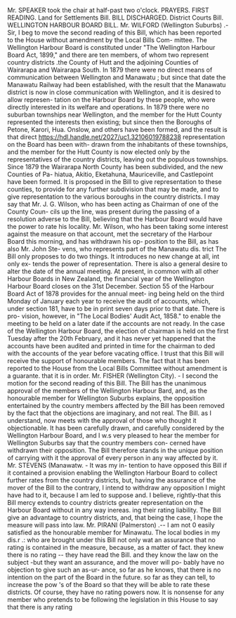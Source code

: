 Mr. SPEAKER took the chair at half-past two o'clock. PRAYERS. FIRST READING. Land for Settlements Bill. BILL DISCHARGED. District Courts Bill. WELLINGTON HARBOUR BOARD BILL. Mr. WILFORD (Wellington Suburbs) .- Sir, I beg to move the second reading of this Bill, which has been reported to the House without amendment by the Local Bills Com- mittee. The Wellington Harbour Board is constituted under "The Wellington Harbour Board Act, 1899," and there are ten members, of whom two represent country districts .the County of Hutt and the adjoining Counties of Wairarapa and Wairarapa South. In 1879 there were no direct means of communication between Wellington and Manawatu ; but since that date the Manawatu Railway had been established, with the result that the Manawatu district is now in close communication with Wellington, and it is desired to allow represen- tation on the Harbour Board by these people, who were directly interested in its welfare and operations. In 1879 there were no suburban townships near Wellington, and the member for the Hutt County represented the interests then existing; but since then the Boroughs of Petone, Karori, Hua. Onslow, and others have been formed, and the result is that direct https://hdl.handle.net/2027/uc1.32106019788238 representation on the Board has been with- drawn from the inhabitants of these townships, and the member for the Hutt County is now elected only by the representatives of the country districts, leaving out the populous townships. Since 1879 the Wairarapa North County has been subdivided, and the new Counties of Pa- hiatua, Akitio, Eketahuna, Mauriceville, and Castlepoint have been formed. It is proposed in the Bill to give representation to these counties, to provide for any further subdivision that may be made, and to give representation to the various boroughs in the country districts. I may say that Mr. J. G. Wilson, who has been acting as Chairman of one of the County Coun- cils up the line, was present during the passing of a resolution adverse to the Bill, believing that the Harbour Board would have the power to rate his locality. Mr. Wilson, who has been taking some interest against the measure on that account, met the secretary of the Harbour Board this morning, and has withdrawn his op- position to the Bill, as has also Mr. John Ste- vens, who represents part of the Manawatu dis. trict The Bill only proposes to do two things. It introduces no new change at all, int only ex- tends the power of representation. There is also a general desire to alter the date of the annual meeting. At present, in common with all other Harbour Boards in New Zealand, the financial year of the Wellington Harbour Board closes on the 31st December. Section 55 of the Harbour Board Act of 1878 provides for the annual meet- ing being held on the third Monday of January each year to receive the audit of accounts, which, under section 181, have to be in print seven days prior to that date. There is pro- vision, however, in "The Local Bodies' Audit Act, 1858." to enable the meeting to be held on a later date if the accounts are not ready. In the case of the Wellington Harbour Board, the election of chairman is held on the first Tuesday after the 20th February, and it has never yet happened that the accounts have been audited and printed in time for the chairman to ded with the accounts of the year before vacating office. I trust that this Bill will receive the support of honourable members. The fact that it has been reported to the House from the Local Bills Committee without amendment is a guarante. that it is in order. Mr. FISHER (Wellington City). - I second the motion for the second reading of this Bill. The Bill has the unanimous approval of the members of the Wellington Harbour Bard, and, as the honourable member for Wellington Suburbs explains, the opposition entertained by the country members affected by the Bill has been removed by the fact that the objections are imaginary, and not real. The Bill. as I understand, now meets with the approval of those who thought it objectionable. It has been carefully drawn, and carefully considered by the Wellington Harbour Board, and I w.s very pleased to hear the member for Wellington Suburbs say that the country members con- cerned have withdrawn their opposition. The Bill therefore stands in the unique position of carrying with it the approval of every person in any way affected by it. Mr. STEVENS (Manawatw. - It was my in- tention to have opposed this Bill if it contained a provision enabling the Wellington Harbour Board to collect further rates from the country districts, but, having the assurance of the mover of the Bill to the contrary, I intend to withdraw any opposition I might have had to it, because I am led to suppose and. I believe, rightly-that this Bill mercy extends to country districts greater representation on the Harbour Board without in any way inereas. ing their rating liability. The Bill give an advantage to country districts, and, that being the case, I hope the measure will pass into law. Mr. PIRANI (Palmerston) .-- I am not 0 easily satisfied as the honourable member for Minawatu. The local bodies in my dis.r .: who are brought under this Bill not only wat an assurance that no rating is contained in the measure, because, as a matter of fact. they knew there is no rating -- they have read the Bill. and they know the law on the subject -but they want an assurance, and the mover will po- bably have no objection to give such an as-ur- ance, so far as he knows, that there is no intention on the part of the Board in the future. so far as they can tell, to increase the pow 's of the Board so that they will be able to rate these districts. Of course, they have no rating powers now. It is nonsense for any member who pretends to be following the legislation in this House to say that there is any rating 